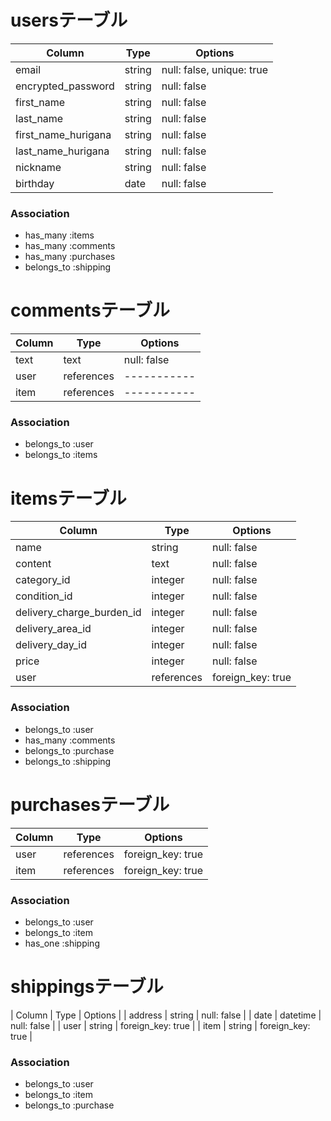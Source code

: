# usersテーブル

| Column               | Type       | Options                   |
| -------------------- | ---------- | ------------------------- |
| email                | string     | null: false, unique: true |
| encrypted_password   | string     | null: false               |
| first_name           | string     | null: false               |
| last_name            | string     | null: false               |
| first_name_hurigana  | string     | null: false               |
| last_name_hurigana   | string     | null: false               |
| nickname             | string     | null: false               |
| birthday             | date       | null: false               |

### Association
- has_many :items
- has_many :comments
- has_many :purchases
- belongs_to :shipping

# commentsテーブル

| Column          | Type       | Options     |
| --------------- | ---------- | ----------- |
| text            | text       | null: false |
| user            | references | ----------- |
| item            | references | ----------- |

### Association
- belongs_to :user
- belongs_to :items

# itemsテーブル
| Column                    | Type       | Options           |
| ------------------------- | ---------- | ----------------- |
| name                      | string     | null: false       |
| content                   | text       | null: false       |
| category_id               | integer    | null: false       |
| condition_id              | integer    | null: false       |
| delivery_charge_burden_id | integer    | null: false       |
| delivery_area_id          | integer    | null: false       |
| delivery_day_id           | integer    | null: false       |
| price                     | integer    | null: false       |
| user                      | references | foreign_key: true |

### Association
- belongs_to :user
- has_many :comments
- belongs_to :purchase
- belongs_to :shipping

# purchasesテーブル
| Column          | Type           | Options           |
| --------------- | -------------- | ----------------- |
| user            | references     | foreign_key: true |
| item            | references     | foreign_key: true |

### Association
- belongs_to :user
- belongs_to :item
- has_one :shipping

# shippingsテーブル
| Column          | Type           | Options           |
| address         | string         | null: false       |
| date            | datetime       | null: false       |
| user            | string         | foreign_key: true |
| item            | string         | foreign_key: true |

### Association
- belongs_to :user
- belongs_to :item
- belongs_to :purchase

